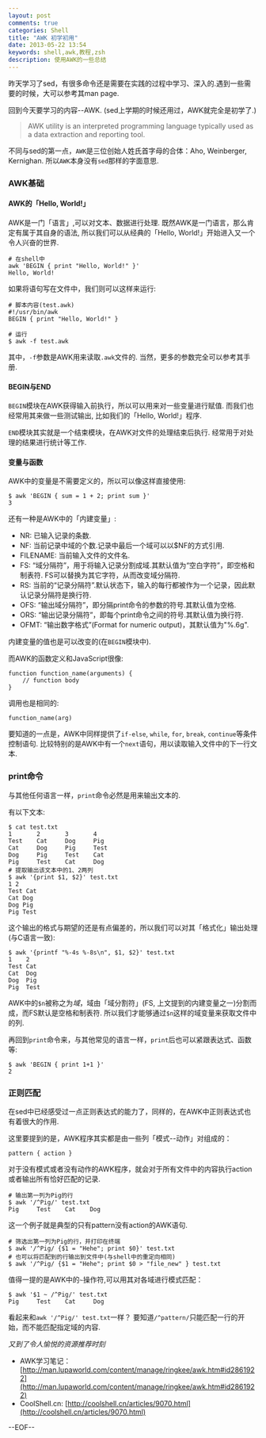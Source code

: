 ```yaml
---
layout: post
comments: true
categories: Shell
title: "AWK 初学初用"
date: 2013-05-22 13:54
keywords: shell,awk,教程,zsh
description: 使用AWK的一些总结
---
```


昨天学习了sed，有很多命令还是需要在实践的过程中学习、深入的.遇到一些需要的时候，大可以参考其man page.

回到今天要学习的内容--AWK. (sed上学期的时候还用过，AWK就完全是初学了.)

> AWK utility is an interpreted programming language typically used as a data extraction and reporting tool.

不同与sed的第一点，`AWK`是三位创始人姓氏首字母的合体：Aho, Weinberger, Kernighan. 所以`AWK`本身没有`sed`那样的字面意思.

### AWK基础

#### AWK的「Hello, World!」

AWK是一门「语言」,可以对文本、数据进行处理. 既然AWK是一门语言，那么肯定有属于其自身的语法, 所以我们可以从经典的「Hello, World!」开始进入又一个令人兴奋的世界.

    # 在shell中
	awk 'BEGIN { print "Hello, World!" }'
	Hello, World!

如果将语句写在文件中，我们则可以这样来运行:

    # 脚本内容(test.awk)
	#!/usr/bin/awk
	BEGIN { print "Hello, World!" }

	# 运行
	$ awk -f test.awk

其中，`-f`参数是AWK用来读取`.awk`文件的. 当然，更多的参数完全可以参考其手册.

#### BEGIN与END

`BEGIN`模块在AWK获得输入前执行，所以可以用来对一些变量进行赋值. 而我们也经常用其来做一些测试输出, 比如我们的「Hello, World!」程序.

`END`模块其实就是一个结束模块，在AWK对文件的处理结束后执行. 经常用于对处理的结果进行统计等工作.

#### 变量与函数

AWK中的变量是不需要定义的，所以可以像这样直接使用:

    $ awk 'BEGIN { sum = 1 + 2; print sum }'
	3

还有一种是AWK中的「内建变量」:

* NR: 已输入记录的条数.
* NF: 当前记录中域的个数.记录中最后一个域可以以$NF的方式引用.
* FILENAME: 当前输入文件的文件名.
* FS: “域分隔符”，用于将输入记录分割成域.其默认值为“空白字符”，即空格和制表符. FS可以替换为其它字符，从而改变域分隔符.
* RS: 当前的“记录分隔符”.默认状态下，输入的每行都被作为一个记录，因此默认记录分隔符是换行符.
* OFS: “输出域分隔符”，即分隔print命令的参数的符号.其默认值为空格.
* ORS: “输出记录分隔符”，即每个print命令之间的符号.其默认值为换行符.
* OFMT: “输出数字格式”(Format for numeric output)，其默认值为"%.6g".

内建变量的值也是可以改变的(在`BEGIN`模块中).

而AWK的函数定义和JavaScript很像:

    function function_name(arguments) {
	    // function body
	}

调用也是相同的:

    function_name(arg)

要知道的一点是，AWK中同样提供了`if-else`, `while`, `for`, `break`, `continue`等条件控制语句. 比较特别的是AWK中有一个`next`语句，用以读取输入文件中的下一行文本.

### print命令

与其他任何语言一样，`print`命令必然是用来输出文本的.

有以下文本:

	$ cat test.txt
	1       2       3       4
    Test    Cat     Dog     Pig
    Cat     Dog     Pig     Test
    Dog     Pig     Test    Cat
    Pig     Test    Cat     Dog
	# 提取输出该文本中的1、2两列
	$ awk '{print $1, $2}' test.txt
	1 2
    Test Cat
    Cat Dog
    Dog Pig
    Pig Test

这个输出的格式与期望的还是有点偏差的，所以我们可以对其「格式化」输出处理(与C语言一致):

    $ awk '{printf "%-4s %-8s\n", $1, $2}' test.txt
	1    2
	Test Cat
	Cat  Dog
	Dog  Pig
	Pig  Test

AWK中的`$n`被称之为*域*，域由「域分割符」(FS, 上文提到的内建变量之一)分割而成，而FS默认是空格和制表符. 所以我们才能够通过`$n`这样的域变量来获取文件中的列.

再回到`print`命令来，与其他常见的语言一样，`print`后也可以紧跟表达式、函数等:

    $ awk 'BEGIN { print 1+1 }'
	2

### 正则匹配

在sed中已经感受过一点正则表达式的能力了，同样的，在AWK中正则表达式也有着很大的作用.

这里要提到的是，AWK程序其实都是由一些列「模式--动作」对组成的：

    pattern { action }

对于没有模式或者没有动作的AWK程序，就会对于所有文件中的内容执行action或者输出所有恰好匹配的记录.

    # 输出第一列为Pig的行
    $ awk '/^Pig/' test.txt
	Pig     Test    Cat    Dog

这一个例子就是典型的只有pattern没有action的AWK语句.

    # 筛选出第一列为Pig的行，并打印在终端
    $ awk '/^Pig/ {$1 = "Hehe"; print $0}' test.txt
	# 也可以将匹配到的行输出到文件中(与shell中的重定向相同)
	$ awk '/^Pig/ {$1 = "Hehe"; print $0 > "file_new" } test.txt

值得一提的是AWK中的`~`操作符,可以用其对各域进行模式匹配：

    $ awk '$1 ~ /^Pig/' test.txt
	Pig     Test    Cat     Dog

看起来和`awk '/^Pig/' test.txt`一样？ 要知道`/^pattern/`只能匹配一行的开始，而不能匹配指定域的内容.


*又到了令人愉悦的资源推荐时刻*

* AWK学习笔记：[http://man.lupaworld.com/content/manage/ringkee/awk.htm#id2861922](http://man.lupaworld.com/content/manage/ringkee/awk.htm#id2861922)
* CoolShell.cn: [http://coolshell.cn/articles/9070.html](http://coolshell.cn/articles/9070.html)

--EOF--
